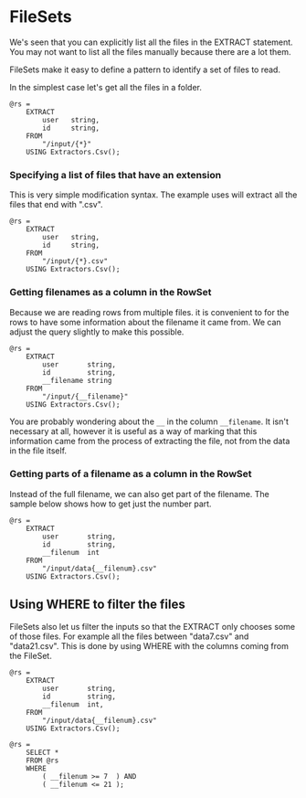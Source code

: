 # FileSets

We's seen that you can explicitly list all the files in the EXTRACT statement. You may not want to list all the files manually because there are a lot them.

FileSets make it easy to define a pattern to identify a set of files to read.

In the simplest case let's get all the files in a folder.

```
@rs =
    EXTRACT 
        user   string,
        id     string,
    FROM 
        "/input/{*}"
    USING Extractors.Csv();
```

### Specifying a list of files that have an extension

This is very simple modification syntax. The example uses will extract all the files that end with ".csv".

```
@rs =
    EXTRACT 
        user   string,
        id     string,
    FROM 
        "/input/{*}.csv"
    USING Extractors.Csv();
```

### Getting filenames as a column in the RowSet

Because we are reading rows from multiple files. it is convenient to for the rows to have some information about the filename it came from. We can adjust the query slightly to make this possible.

```
@rs =
    EXTRACT 
        user       string,
        id         string,
        __filename string
    FROM 
        "/input/{__filename}"
    USING Extractors.Csv();
```

You are probably wondering about the `__` in the column `__filename`. It isn't necessary at all, however it is useful as a way of marking that this information came from the process of extracting the file, not from the data in the file itself.

### Getting parts of a filename as a column in the RowSet

Instead of the full filename, we can also get part of the filename. The sample below shows how to get just the number part.

```
@rs =
    EXTRACT 
        user       string,
        id         string,
        __filenum  int
    FROM 
        "/input/data{__filenum}.csv"
    USING Extractors.Csv();
```

## Using WHERE to filter the files

FileSets also let us filter the inputs so that the EXTRACT only chooses some of those files. For example all the files between "data7.csv" and "data21.csv". This is done by using WHERE with the columns coming from the FileSet.

```
@rs =
    EXTRACT 
        user       string,
        id         string,
        __filenum  int,
    FROM 
        "/input/data{__filenum}.csv"
    USING Extractors.Csv();

@rs =
    SELECT *
    FROM @rs
    WHERE 
        ( __filenum >= 7  ) AND 
        ( __filenum <= 21 );
```

## 



